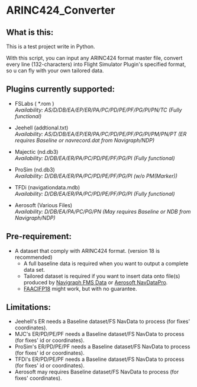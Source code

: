 # ARINC424_Converter

## What is this:
This is a test project write in Python.

With this script, you can input any ARINC424 format master file, convert every line (132-characters) into Flight Simulator Plugin's specified format, so u can fly with your own tailored data.

## Plugins currently supported:

+ FSLabs ( \*.rom )   
    *Availability: AS/D/DB/EA/EP/ER/PA/PC/PD/PE/PF/PG/PI/PN/TC (Fully functional)*

+ Jeehell (addtional.txt)  
    *Availability: AS/D/DB/EA/EP/ER/PA/PC/PD/PE/PF/PG/PI/PM/PN/PT (ER requires Baseline or navrecord.dat from Navigraph/NDP)*

+ Majectic (nd.db3)  
    *Availability: D/DB/EA/ER/PA/PC/PD/PE/PF/PG/PI (Fully functional)*

+ ProSim (nd.db3)  
    *Availability: D/DB/EA/ER/PA/PC/PD/PE/PF/PG/PI (w/o PM(Marker))*

+ TFDi (navigationdata.mdb)  
    *Availability: D/DB/EA/ER/PA/PC/PD/PE/PF/PG/PI (Fully functional)*

+ Aerosoft (Various Files)  
    *Availability: D/DB/EA/PA/PC/PG/PN (May requires Baseline or NDB from Navigraph/NDP)*


## Pre-requirement:
+ A dataset that comply with ARINC424 format. (version 18 is recommended)
    - A full baseline data is required when you want to output a complete data set.
    - Tailored dataset is required if you want to insert data onto file(s) produced by [Navigraph FMS Data][Navigraph] or [Aerosoft NavDataPro][NDP].
    - [FAACIFP18][FAACIFP] might work, but with no guarantee.

## Limitations:
+ Jeehell's ER needs a Baseline dataset/FS NavData to process (for fixes' coordinates).
+ MJC's ER/PD/PE/PF needs a Baseline dataset/FS NavData to process (for fixes' id or coordinates).
+ ProSim's ER/PD/PE/PF needs a Baseline dataset/FS NavData to process (for fixes' id or coordinates).
+ TFDi's ER/PD/PE/PF needs a Baseline dataset/FS NavData to process (for fixes' id or coordinates).
+ Aerosoft may requires Baseline dataset/FS NavData to process (for fixes' coordinates).


[FAACIFP]: https://www.faa.gov/air_traffic/flight_info/aeronav/digital_products/cifp/download/
[Navigraph]: https://www.navigraph.com/FmsData.aspx
[NDP]: https://www.aerosoft.com/en/flight-simulation/popular-products/navdatapro/
